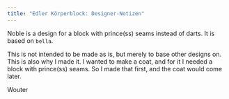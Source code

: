```yaml
---
title: "Edler Körperblock: Designer-Notizen"
---
```


Noble is a design for a block with prince(ss) seams instead of darts. It is based on `bella`.

This is not intended to be made as is, but merely to base other designs on. This is also why I made it. I wanted to make a coat, and for it I needed a block with prince(ss) seams. So I made that first, and the coat would come later.

Wouter

